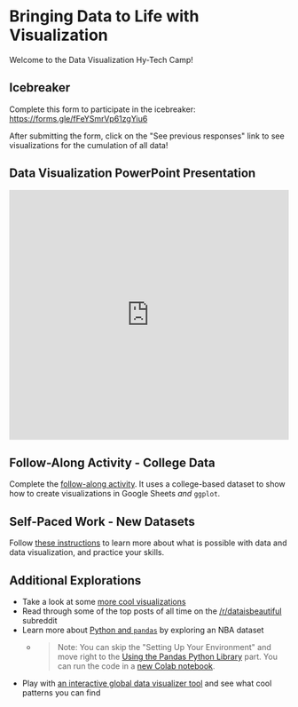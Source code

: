# Bringing Data to Life with Visualization
Welcome to the Data Visualization Hy-Tech Camp!

## Icebreaker
Complete this form to participate in the icebreaker: https://forms.gle/fFeYSmrVp61zgYiu6

After submitting the form, click on the "See previous responses" link to see visualizations for the cumulation of all data!

## Data Visualization PowerPoint Presentation
<iframe src='https://view.officeapps.live.com/op/embed.aspx?src=https://hytechcamps.github.io/data-viz/DataVisualization.pptx' width='100%' height='450px' frameborder='0'></iframe>

## Follow-Along Activity - College Data
Complete the [follow-along activity](FollowAlong.md). It uses a college-based dataset to show how to create visualizations in Google Sheets _and_ `ggplot`.

## Self-Paced Work - New Datasets
Follow [these instructions](SelfPacedWork.md) to learn more about what is possible with data and data visualization, and practice your skills.

## Additional Explorations
- Take a look at some [more cool visualizations](https://visme.co/blog/best-data-visualizations-2019/)
- Read through some of the top posts of all time on the [/r/dataisbeautiful](https://www.reddit.com/r/dataisbeautiful/top/?t=all) subreddit
- Learn more about [Python and `pandas`](https://realpython.com/pandas-python-explore-dataset/) by exploring an NBA dataset
    - >Note: You can skip the "Setting Up Your Environment" and move right to the [Using the Pandas Python Library](https://realpython.com/pandas-python-explore-dataset/#using-the-pandas-python-library) part. You can run the code in a [new Colab notebook](https://colab.research.google.com/#create=true).
- Play with [an interactive global data visualizer tool](https://www.gapminder.org/tools/#$chart-type=bubbles&url=v1) and see what cool patterns you can find